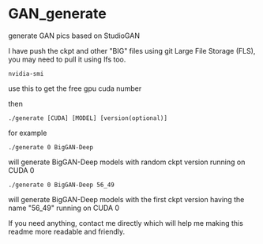 # GAN_generate
generate GAN pics based on StudioGAN

I have push the ckpt and other "BIG" files using git Large File Storage (FLS), you may need to pull it using lfs too.

```
nvidia-smi
```
use this to get the free gpu cuda number

then
```
./generate [CUDA] [MODEL] [version(optional)]
```
for example
```
./generate 0 BigGAN-Deep
```
will generate BigGAN-Deep models with random ckpt version running on CUDA 0

```
./generate 0 BigGAN-Deep 56_49
```
will generate BigGAN-Deep models with the first ckpt version having the name "56_49" running on CUDA 0


If you need anything, contact me directly which will help me making this readme more readable and friendly.
